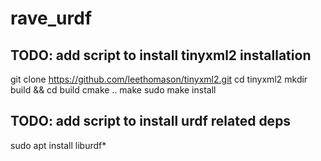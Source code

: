 # rave_urdf


## TODO: add script to install tinyxml2 installation
git clone https://github.com/leethomason/tinyxml2.git
cd tinyxml2
mkdir build && cd build
cmake ..
make
sudo make install 

## TODO: add script to install urdf related deps
sudo apt install liburdf*
